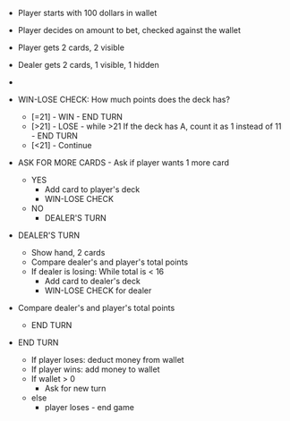 - Player starts with 100 dollars in wallet
- Player decides on amount to bet, checked against the wallet
- Player gets 2 cards, 2 visible
- Dealer gets 2 cards, 1 visible, 1 hidden
- 
- WIN-LOSE CHECK: How much points does the deck has?
  - [=21] - WIN - END TURN
  - [>21] - LOSE - while >21 If the deck has A, count it as 1 instead of 11 - END TURN
  - [<21] - Continue
  
- ASK FOR MORE CARDS - Ask if player wants 1 more card
  - YES
    - Add card to player's deck
    - WIN-LOSE CHECK
  - NO 
    - DEALER'S TURN

- DEALER'S TURN
  - Show hand, 2 cards
  - Compare dealer's and player's total points
  - If dealer is losing: While total is < 16
    - Add card to dealer's deck
    - WIN-LOSE CHECK for dealer
    
- Compare dealer's and player's total points
  - END TURN

- END TURN
  - If player loses: deduct money from wallet
  - If player wins: add money to wallet
  - If wallet > 0
    - Ask for new turn
  - else
    - player loses - end game